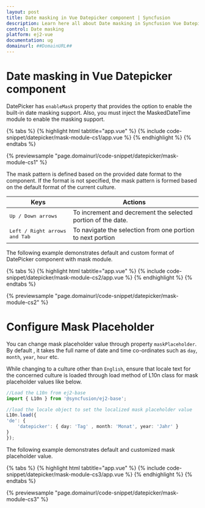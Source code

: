 ```yaml
---
layout: post
title: Date masking in Vue Datepicker component | Syncfusion
description: Learn here all about Date masking in Syncfusion Vue Datepicker component of Syncfusion Essential JS 2 and more.
control: Date masking 
platform: ej2-vue
documentation: ug
domainurl: ##DomainURL##
---
```


# Date masking in Vue Datepicker component

DatePicker has `enableMask` property that provides the option to enable the built-in date masking support. Also, you must inject the MaskedDateTime module to enable the masking support.

{% tabs %}
{% highlight html tabtitle="app.vue" %}
{% include code-snippet/datepicker/mask-module-cs1/app.vue %}
{% endhighlight %}
{% endtabs %}
        
{% previewsample "page.domainurl/code-snippet/datepicker/mask-module-cs1" %}

The mask pattern is defined based on the provided date format to the component. If the format is not specified, the mask pattern is formed based on the default format of the current culture.

| **Keys** | **Actions** |
| --- | --- |
| <kbd>Up / Down arrows</kbd> | To increment and decrement the selected portion of the date. |
| <kbd>Left / Right arrows and Tab</kbd> | To navigate the selection from one portion to next portion |

The following example demonstrates default and custom format of DatePicker component with mask module.

{% tabs %}
{% highlight html tabtitle="app.vue" %}
{% include code-snippet/datepicker/mask-module-cs2/app.vue %}
{% endhighlight %}
{% endtabs %}
        
{% previewsample "page.domainurl/code-snippet/datepicker/mask-module-cs2" %}

# Configure Mask Placeholder

You can change mask placeholder value through property `maskPlaceholder`. By default , it takes the full name of date and time co-ordinates such as `day`, `month`, `year`, `hour` etc.

While changing to a culture other than `English`, ensure that locale text for the concerned culture is loaded through load method of L10n class for mask placeholder values like below.

```ts
//Load the L10n from ej2-base
import { L10n } from '@syncfusion/ej2-base';

//load the locale object to set the localized mask placeholder value
L10n.load({
'de': {
    'datepicker': { day: 'Tag' , month: 'Monat', year: 'Jahr' }
}
});

```

The following example demonstrates default and customized mask placeholder value.

{% tabs %}
{% highlight html tabtitle="app.vue" %}
{% include code-snippet/datepicker/mask-module-cs3/app.vue %}
{% endhighlight %}
{% endtabs %}
        
{% previewsample "page.domainurl/code-snippet/datepicker/mask-module-cs3" %}
